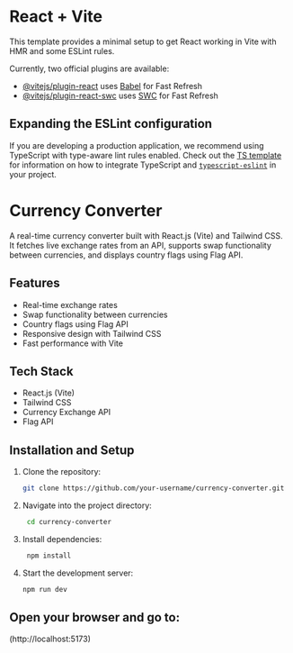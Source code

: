 # React + Vite

This template provides a minimal setup to get React working in Vite with HMR and some ESLint rules.

Currently, two official plugins are available:

- [@vitejs/plugin-react](https://github.com/vitejs/vite-plugin-react/blob/main/packages/plugin-react) uses [Babel](https://babeljs.io/) for Fast Refresh
- [@vitejs/plugin-react-swc](https://github.com/vitejs/vite-plugin-react/blob/main/packages/plugin-react-swc) uses [SWC](https://swc.rs/) for Fast Refresh

## Expanding the ESLint configuration

If you are developing a production application, we recommend using TypeScript with type-aware lint rules enabled. Check out the [TS template](https://github.com/vitejs/vite/tree/main/packages/create-vite/template-react-ts) for information on how to integrate TypeScript and [`typescript-eslint`](https://typescript-eslint.io) in your project.

# Currency Converter

A real-time currency converter built with React.js (Vite) and Tailwind CSS.  
It fetches live exchange rates from an API, supports swap functionality between currencies, and displays country flags using Flag API.  

## Features
- Real-time exchange rates
- Swap functionality between currencies
- Country flags using Flag API
- Responsive design with Tailwind CSS
- Fast performance with Vite

## Tech Stack
- React.js (Vite)
- Tailwind CSS
- Currency Exchange API
- Flag API

## Installation and Setup

1. Clone the repository:
   ```bash
   git clone https://github.com/your-username/currency-converter.git
2. Navigate into the project directory:
    ```bash
     cd currency-converter
3. Install dependencies:
     ```bash
      npm install
4. Start the development server:
      ```bash
      npm run dev 
  
## Open your browser and go to:


  (http://localhost:5173)


